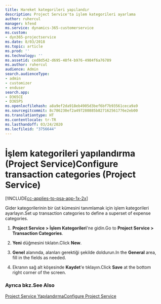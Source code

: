 ```yaml
---
title: Hareket kategorileri yapılandır
description: Project Service'ta işlem kategorileri ayarlama
author: ruhercul
manager: kfend
ms.service: dynamics-365-customerservice
ms.custom:
- dyn365-projectservice
ms.date: 8/03/2018
ms.topic: article
ms.prod: ''
ms.technology: ''
ms.assetid: ced8d542-d695-48f4-b976-4984f6a76789
ms.author: ruhercul
audience: Admin
search.audienceType:
- admin
- customizer
- enduser
search.app:
- D365CE
- D365PS
ms.openlocfilehash: a8a9ef2da918eb4905d3bef6bf7b93561ceca9a9
ms.sourcegitcommit: 8c786230ef2a497280885b827162561776e2eb00
ms.translationtype: HT
ms.contentlocale: tr-TR
ms.lasthandoff: 03/24/2020
ms.locfileid: "3756644"
---
```

# <a name="configure-transaction-categories-project-service"></a><span data-ttu-id="6c1bc-103">İşlem kategorileri yapılandırma (Project Service)</span><span class="sxs-lookup"><span data-stu-id="6c1bc-103">Configure transaction categories (Project Service)</span></span>

[!INCLUDE[cc-applies-to-psa-app-1x-2x](../includes/cc-applies-to-psa-app-1x-2x.md)]

<span data-ttu-id="6c1bc-104">Gider kategorilerinin bir üst kümesini tanımlamak için işlem kategorileri ayarlayın.</span><span class="sxs-lookup"><span data-stu-id="6c1bc-104">Set up transaction categories to define a superset of expense categories.</span></span>  
  
1.  <span data-ttu-id="6c1bc-105">**Project Service > İşlem Kategorileri**'ne gidin.</span><span class="sxs-lookup"><span data-stu-id="6c1bc-105">Go to **Project Service > Transaction Categories**.</span></span>  
  
2.  <span data-ttu-id="6c1bc-106">**Yeni** düğmesini tıklatın.</span><span class="sxs-lookup"><span data-stu-id="6c1bc-106">Click **New**.</span></span>  
  
3.  <span data-ttu-id="6c1bc-107">**Genel** alanında, alanları gerektiği şekilde doldurun.</span><span class="sxs-lookup"><span data-stu-id="6c1bc-107">In the **General** area, fill in the fields as needed.</span></span>  
  
4.  <span data-ttu-id="6c1bc-108">Ekranın sağ alt köşesinde **Kaydet**'e tıklayın.</span><span class="sxs-lookup"><span data-stu-id="6c1bc-108">Click **Save** at the bottom right corner of the screen.</span></span>  
  
### <a name="see-also"></a><span data-ttu-id="6c1bc-109">Ayrıca bkz.</span><span class="sxs-lookup"><span data-stu-id="6c1bc-109">See Also</span></span>  
 [<span data-ttu-id="6c1bc-110">Project Service Yapılandırma</span><span class="sxs-lookup"><span data-stu-id="6c1bc-110">Configure Project Service</span></span>](../project-service/configure.md)

